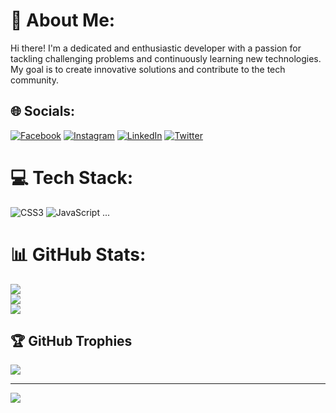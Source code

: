 # 💫 About Me:
Hi there! I'm a dedicated and enthusiastic developer with a passion for tackling challenging problems and continuously learning new technologies. My goal is to create innovative solutions and contribute to the tech community.

## 🌐 Socials:
[![Facebook](https://img.shields.io/badge/Facebook-%231877F2.svg?logo=Facebook&logoColor=white)](https://facebook.com/abubakr.s.skull) [![Instagram](https://img.shields.io/badge/Instagram-%23E4405F.svg?logo=Instagram&logoColor=white)](https://instagram.com/yourusername) [![LinkedIn](https://img.shields.io/badge/LinkedIn-%230077B5.svg?logo=linkedin&logoColor=white)](https://linkedin.com/in/yourusername) [![Twitter](https://img.shields.io/badge/Twitter-%231DA1F2.svg?logo=Twitter&logoColor=white)](https://twitter.com/yourusername)

# 💻 Tech Stack:
![CSS3](https://img.shields.io/badge/css3-%231572B6.svg?style=for-the-badge&logo=css3&logoColor=white) ![JavaScript](https://img.shields.io/badge/javascript-%23323330.svg?style=for-the-badge&logo=javascript&logoColor=%23F7DF1E) ...

# 📊 GitHub Stats:
![](https://github-readme-stats.vercel.app/api?username=bokarios&theme=dark&hide_border=false&include_all_commits=true&count_private=true)<br/>
![](https://github-readme-streak-stats.herokuapp.com/?user=bokarios&theme=dark&hide_border=false)<br/>
![](https://github-readme-stats.vercel.app/api/top-langs/?username=bokarios&theme=dark&hide_border=false&include_all_commits=true&count_private=true&layout=compact)

## 🏆 GitHub Trophies
![](https://github-profile-trophy.vercel.app/?username=bokarios&theme=radical&no-frame=false&no-bg=false&margin-w=4)

---
[![](https://visitcount.itsvg.in/api?id=bokarios&icon=2&color=0)](https://visitcount.itsvg.in)

<!-- Proudly created with GPRM ( https://gprm.itsvg.in ) -->
